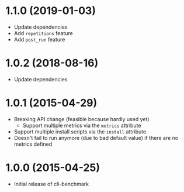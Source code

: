 # 1.1.0 (2019-01-03)

* Update dependencies
* Add `repetitions` feature
* Add `post_run` feature

# 1.0.2 (2018-08-16)

* Update dependencies

# 1.0.1 (2015-04-29)

* Breaking API change (feasible because hardly used yet)
    * Support multiple metrics via the `metrics` attribute
* Support multiple install scripts via the `install` attribute
* Doesn't fail to run anymore (due to bad default value) if there are no metrics defined

# 1.0.0 (2015-04-25)

* Initial release of cli-benchmark
